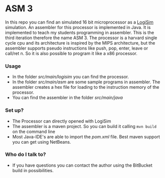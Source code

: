 # ASM 3 #

In this repo you can find an simulated 16 bit microprocessor as a [LogiSim](http://www.cburch.com/logisim/) simulation.
An assembler for this processor is implemented in Java. It is implemented to teach my students programming in assembler. This is the third iteration therefore the name ASM 3.
The processor is a harvard single cycle cpu and its architecture is inspired by the MIPS architecture, but the assembler supports pseudo instructions like push, pop, enter, leave or call/ret n. So it is also possible to program it like a x86 processor.

### Usage ###

* In the folder *src/main/logisim* you can find the processor.
* In the folder *src/main/asm* are some sample programs in assembler. The assembler creates a hex file for loading to the instruction memory of the processor.
* You can find the assembler in the folder *src/main/java*

### Set up? ###

* The Processor can directly opened with LogiSim
* The assembler is a maven project. So you can build it calling `mvn build` on the command line
* Most Java-IDE's are able to import the *pom.xml* file. Best maven support you can get using NetBeans.

### Who do I talk to? ###

* If you have questions you can contact the author using the BitBucket build in possibilities.